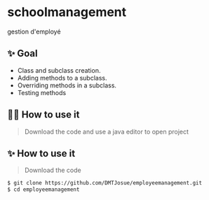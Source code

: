 # schoolmanagement
gestion d'employé

## ✨ Goal
- Class and subclass creation.
- Adding methods to a subclass.
- Overriding methods in a subclass.
- Testing methods

## 🤷‍♂️ How to use it
> Download the code  and use a java editor to open project
## ✨ How to use it

> Download the code 

```bash
$ git clone https://github.com/DMTJosue/employeemanagement.git
$ cd employeemanagement
```

<br />

<br />


